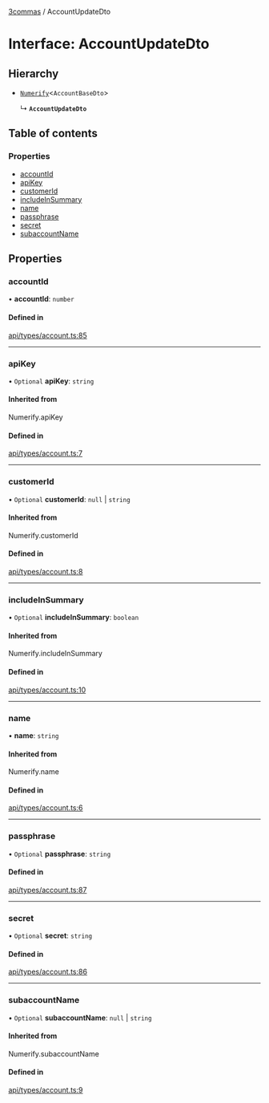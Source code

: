 [3commas](../README.md) / AccountUpdateDto

# Interface: AccountUpdateDto

## Hierarchy

- [`Numerify`](../README.md#numerify)\<`AccountBaseDto`\>

  ↳ **`AccountUpdateDto`**

## Table of contents

### Properties

- [accountId](AccountUpdateDto.md#accountid)
- [apiKey](AccountUpdateDto.md#apikey)
- [customerId](AccountUpdateDto.md#customerid)
- [includeInSummary](AccountUpdateDto.md#includeinsummary)
- [name](AccountUpdateDto.md#name)
- [passphrase](AccountUpdateDto.md#passphrase)
- [secret](AccountUpdateDto.md#secret)
- [subaccountName](AccountUpdateDto.md#subaccountname)

## Properties

### accountId

• **accountId**: `number`

#### Defined in

[api/types/account.ts:85](https://github.com/ozum/3commas/blob/154787b/src/api/types/account.ts#L85)

---

### apiKey

• `Optional` **apiKey**: `string`

#### Inherited from

Numerify.apiKey

#### Defined in

[api/types/account.ts:7](https://github.com/ozum/3commas/blob/154787b/src/api/types/account.ts#L7)

---

### customerId

• `Optional` **customerId**: `null` \| `string`

#### Inherited from

Numerify.customerId

#### Defined in

[api/types/account.ts:8](https://github.com/ozum/3commas/blob/154787b/src/api/types/account.ts#L8)

---

### includeInSummary

• `Optional` **includeInSummary**: `boolean`

#### Inherited from

Numerify.includeInSummary

#### Defined in

[api/types/account.ts:10](https://github.com/ozum/3commas/blob/154787b/src/api/types/account.ts#L10)

---

### name

• **name**: `string`

#### Inherited from

Numerify.name

#### Defined in

[api/types/account.ts:6](https://github.com/ozum/3commas/blob/154787b/src/api/types/account.ts#L6)

---

### passphrase

• `Optional` **passphrase**: `string`

#### Defined in

[api/types/account.ts:87](https://github.com/ozum/3commas/blob/154787b/src/api/types/account.ts#L87)

---

### secret

• `Optional` **secret**: `string`

#### Defined in

[api/types/account.ts:86](https://github.com/ozum/3commas/blob/154787b/src/api/types/account.ts#L86)

---

### subaccountName

• `Optional` **subaccountName**: `null` \| `string`

#### Inherited from

Numerify.subaccountName

#### Defined in

[api/types/account.ts:9](https://github.com/ozum/3commas/blob/154787b/src/api/types/account.ts#L9)
